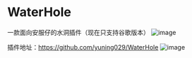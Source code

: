 # WaterHole
一款面向安服仔的水洞插件（现在只支持谷歌版本）
![image](https://github.com/user-attachments/assets/78637cd6-b801-4745-b4c4-91a525bed0c9)

插件地址：https://github.com/yuning029/WaterHole
![image](https://github.com/user-attachments/assets/ca87a6e4-4ef8-4c5d-987d-0424a27360e0)
